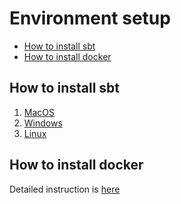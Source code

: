 # Environment setup

- [How to install sbt](#how-to-install-sbt)  
- [How to install docker](#how-to-install-docker)  
  
## <a name="how-to-install-sbt"></a> How to install sbt
1) [MacOS](http://www.scala-sbt.org/1.x/docs/Installing-sbt-on-Mac.html)  
2) [Windows](http://www.scala-sbt.org/1.x/docs/Installing-sbt-on-Windows.html)   
3) [Linux](http://www.scala-sbt.org/1.x/docs/Installing-sbt-on-Linux.html)

## <a name="how-to-install-docker"></a> How to install docker
Detailed instruction is [here](https://docs.docker.com/install/)   
